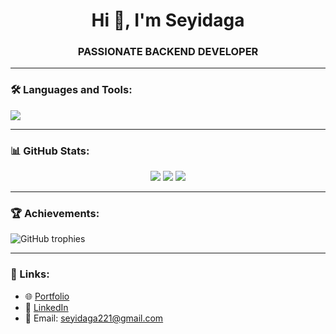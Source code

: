 <h1 align="center">Hi 👋, I'm Seyidaga</h1>
<h3 align="center">PASSIONATE BACKEND DEVELOPER </h3>

---

### 🛠️ Languages and Tools:

<p align="left">
  <img src="https://skillicons.dev/icons?i=py,django,html,css,postgres,linux,docker,github,vscode" />
</p>

---

### 📊 GitHub Stats:
<div align="center">
  <img src="https://github-readme-stats.vercel.app/api/top-langs/?username=seyidaga1&layout=compact&theme=dark" />
  <img src="https://github-readme-stats.vercel.app/api?username=seyidaga1&show_icons=true&theme=dark" />
  <img src="https://github-readme-streak-stats.herokuapp.com/?user=seyidaga1&theme=dark" />
</div>

---

### 🏆 Achievements:
![GitHub trophies](https://github-profile-trophy.vercel.app/?username=seyidaga1&theme=darkhub&column=7)

---

### 🔗 Links:
- 🌐 [Portfolio](-)
- 📄 [LinkedIn](https://www.linkedin.com/in/seyidaga-kazimli-56b9b42b7/)
- 📧 Email: seyidaga221@gmail.com
